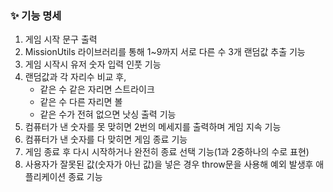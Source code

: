 ### ✨ 기능 명세
1. 게임 시작 문구 출력
2. MissionUtils 라이브러리를 통해 1~9까지 서로 다른 수 3개 랜덤값 추출 기능
3. 게임 시작시 유저 숫자 입력 인풋 기능
4. 랜덤값과 각 자리수 비교 후,
    * 같은 수 같은 자리면 스트라이크
    * 같은 수 다른 자리면 볼
    * 같은 수가 전혀 없으면 낫싱
출력 기능
5. 컴퓨터가 낸 숫자를 못 맞히면 2번의 메세지를 출력하며 게임 지속 기능
6. 컴퓨터가 낸 숫자를 다 맞히면 게임 종료 기능
7. 게임 종료 후 다시 시작하거나 완전히 종료 선택 기능(1과 2중하나의 수로 표현)
8. 사용자가 잘못된 값(숫자가 아닌 값)을 넣은 경우 throw문을 사용해 예외 발생후 애플리케이션 종료 기능
